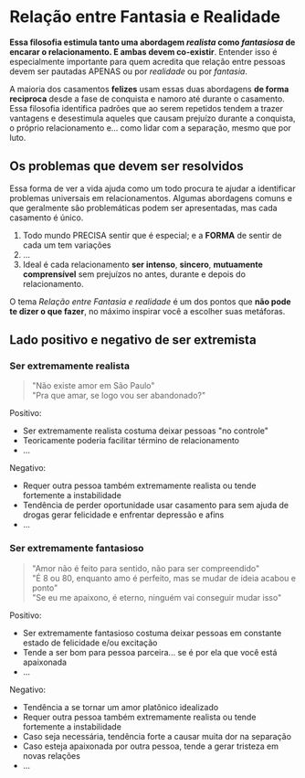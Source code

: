 # Relação entre Fantasia e Realidade

**Essa filosofia estimula tanto uma abordagem _realista_ como _fantasiosa_ de encarar o relacionamento.
E ambas devem co-existir**. Entender isso é especialmente importante para quem
acredita que relação entre pessoas devem ser pautadas APENAS ou por
_realidade_ ou por _fantasia_.

A maioria dos casamentos **felizes** usam essas duas abordagens **de forma
reciproca** desde a fase de conquista e namoro até durante o casamento.
Essa filosofia identifica padrões que ao serem repetidos tendem a trazer
vantagens e desestimula aqueles que causam prejuízo durante a conquista,
o próprio relacionamento e... como lidar com a separação, mesmo que por luto.

## Os problemas que devem ser resolvidos

Essa forma de ver a vida ajuda como um todo procura te ajudar a identificar
problemas universais em relacionamentos. Algumas abordagens comuns e que
geralmente são problemáticas podem ser apresentadas, mas cada casamento é único.

1. Todo mundo PRECISA sentir que é especial; e a **FORMA** de sentir de cada um tem variações
2. ...
3. Ideal é cada relacionamento **ser intenso**, **sincero**, **mutuamente comprensível** sem prejuízos no antes, durante e depois do relacionamento.


O tema _Relação entre Fantasia e realidade_ é um dos pontos que **não pode te dizer o que fazer**,
no máximo inspirar você a escolher suas metáforas.


## Lado positivo e negativo de ser extremista

### Ser extremamente realista

> "Não existe amor em São Paulo" <br>
> "Pra que amar, se logo vou ser abandonado?"

Positivo:

- Ser extremamente realista costuma deixar pessoas "no controle"
- Teoricamente poderia facilitar término de relacionamento
- ...

Negativo:

- Requer outra pessoa também extremamente realista ou tende fortemente a instabilidade
- Tendência de perder oportunidade usar casamento para sem ajuda de drogas gerar felicidade e enfrentar depressão e afins
- ...

### Ser extremamente fantasioso

> "Amor não é feito para sentido, não para ser compreendido" <br>
> "É 8 ou 80, enquanto amo é perfeito, mas se mudar de ideia acabou e ponto" <br>
> "Se eu me apaixono, é eterno, ninguém vai conseguir mudar isso"

Positivo:

- Ser extremamente fantasioso costuma deixar pessoas em constante estado de felicidade e/ou excitação
- Tende a ser bom para pessoa parceira... se é por ela que você está apaixonada
- ...

Negativo:

- Tendência a se tornar um amor platônico idealizado
- Requer outra pessoa também extremamente realista ou tende fortemente a instabilidade
- Caso seja necessária, tendência forte a causar muita dor na separação
- Caso esteja apaixonada por outra pessoa, tende a gerar tristeza em novas relações
- ...


<!--
## Exemplos simplificados

## No fundo, todos querem romance

> "Todo mundo acredita que é o Herói da própria história"
> -- Um coleborator próximo, ao ouvir de Rocha, que inicialmente estava bravo
> por ter sido copiado

-->